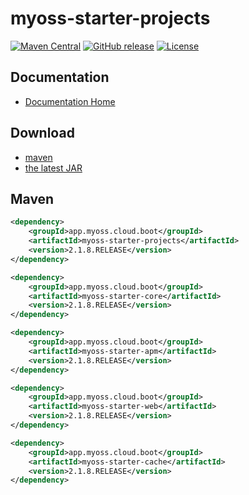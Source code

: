 # myoss-starter-projects

[![Maven Central](https://img.shields.io/maven-central/v/app.myoss.cloud.boot/myoss-starter-projects.svg)](https://maven-badges.herokuapp.com/maven-central/app.myoss.cloud.boot/myoss-starter-projects/)
[![GitHub release](https://img.shields.io/github/release/myoss-cloud/myoss-starter-projects.svg)](https://github.com/myoss-cloud/myoss-starter-projects/releases)
[![License](https://img.shields.io/badge/license-Apache%202-4EB1BA.svg)](https://www.apache.org/licenses/LICENSE-2.0.html)

## Documentation

- [Documentation Home](https://github.com/myoss-cloud/myoss-starter-projects/wiki)

## Download

- [maven][1]
- [the latest JAR][2]  

[1]: http://repo1.maven.org/maven2/app/myoss/cloud/boot/myoss-starter-projects/  
[2]: https://search.maven.org/remote_content?g=app.myoss.cloud.boot&a=myoss-starter-projects&v=LATEST

## Maven

```xml
<dependency>
    <groupId>app.myoss.cloud.boot</groupId>
    <artifactId>myoss-starter-projects</artifactId>
    <version>2.1.8.RELEASE</version>
</dependency>
```

```xml
<dependency>
    <groupId>app.myoss.cloud.boot</groupId>
    <artifactId>myoss-starter-core</artifactId>
    <version>2.1.8.RELEASE</version>
</dependency>
```

```xml
<dependency>
    <groupId>app.myoss.cloud.boot</groupId>
    <artifactId>myoss-starter-apm</artifactId>
    <version>2.1.8.RELEASE</version>
</dependency>
```

```xml
<dependency>
    <groupId>app.myoss.cloud.boot</groupId>
    <artifactId>myoss-starter-web</artifactId>
    <version>2.1.8.RELEASE</version>
</dependency>
```

```xml
<dependency>
    <groupId>app.myoss.cloud.boot</groupId>
    <artifactId>myoss-starter-cache</artifactId>
    <version>2.1.8.RELEASE</version>
</dependency>
```
